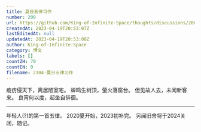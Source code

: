 ```yaml
---
title: 夏日五律习作
number: 200
url: https://github.com/King-of-Infinite-Space/thoughts/discussions/200
createdAt: 2023-04-19T20:53:07Z
lastEditedAt: null
updatedAt: 2023-04-19T20:53:08Z
author: King-of-Infinite-Space
category: 博文
labels: []
countZH: 70
countEN: 0
filename: 2304-夏日五律习作
---
```


疫疠侵天下，离居陋室宅。
蝉鸣生树顶，萤火落窗台。
但见故人去，未闻新客来。
良宵何以度，起坐自徘徊。

---

年轻人(?)的第一首五律。
2020夏开始，2023初补完。
另闻旧舍将于2024关闭，随记。

<img src="https://count.lnfinite.space/post/xia5.svg?plus=1" width="0" height="0"/>